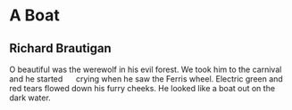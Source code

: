 # A Boat
## Richard Brautigan
O beautiful
was the werewolf
in his evil forest.
We took him
to the carnival
and he started
     crying
when he saw
the Ferris wheel.
Electric
green and red tears
flowed down
his furry cheeks.
He looked
like a boat
out on the dark
water.
